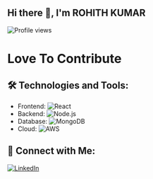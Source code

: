 ## Hi there 👋, I'm ROHITH KUMAR

![Profile views](https://gpvc.arturio.dev/rohith1222004)

# **Love To Contribute**
 
## 🛠️ Technologies and Tools:
- Frontend: ![React](https://img.shields.io/badge/-React-61DAFB?logo=react&logoColor=white&style=flat)
- Backend: ![Node.js](https://img.shields.io/badge/-Node.js-339933?logo=node.js&logoColor=white&style=flat)
- Database: ![MongoDB](https://img.shields.io/badge/-MongoDB-4DB33D?logo=mongodb&logoColor=white&style=flat)
- Cloud: ![AWS](https://img.shields.io/badge/-AWS-232F3E?logo=amazon-aws&logoColor=white&style=flat)

## 🔗 Connect with Me:
[![LinkedIn]([https://img.shields.io/badge/-LinkedIn-blue?logo=linkedin&logoColor=white&style=flat)](https://linkedin.com/in/your-profile](https://www.linkedin.com/in/rohithkumar02/))

